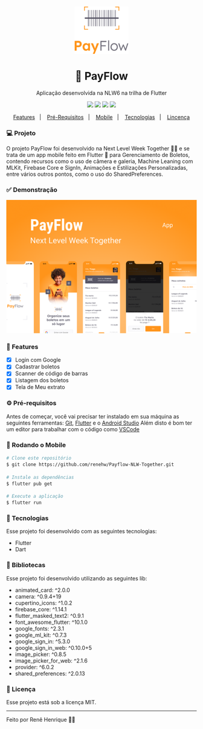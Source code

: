 <p align="center">
  <img src="https://github.com/renehw/Payflow-NLW-Together/blob/main/assets/images/logofull.png" alt="PayFlow" height="125"/>
</p>
<h1 align="center">
    🚀 PayFlow
</h1>
<p align="center">Aplicação desenvolvida na NLW6 na trilha de Flutter</p>

<p align="center">
  <img src="https://img.shields.io/badge/flutter%20version-2.10.4-informational"/>
  <img src="https://img.shields.io/badge/dart%20version-2.16.2-important" />
  <img src="https://img.shields.io/badge/last%20commit-apr-blue" />
  <img src="https://img.shields.io/badge/license-MIT-success"/>
</p>

<p align="center">
  <a href="#-features">Features</a>&nbsp;&nbsp;&nbsp;|&nbsp;&nbsp;&nbsp;
  <a href="#-pré-requisitos">Pré-Requisitos</a>&nbsp;&nbsp;&nbsp;|&nbsp;&nbsp;&nbsp;
  <a href="#-rodando-o-mobile">Mobile</a>&nbsp;&nbsp;&nbsp;|&nbsp;&nbsp;&nbsp;
  <a href="#-tecnologias">Tecnologias</a>&nbsp;&nbsp;&nbsp;|&nbsp;&nbsp;&nbsp;
  <a href="#-licença">Lincença</a>
</p>

### 💻 Projeto

O projeto PayFlow foi desenvolvido na Next Level Week Together 💜💚 e se trata de um app mobile feito em Flutter 💙 para Gerenciamento de Boletos, contendo recursos como o uso de câmera e galeria, Machine Leaning com MLKit, Firebase Core e SignIn, Animações e Estilizações Personalizadas, entre vários outros pontos, como o uso do SharedPreferences.

### ✅ Demonstração
<p>
  <img src="https://github.com/renehw/Payflow-NLW-Together/blob/main/assets/images/capa.png" alt="PayFlow" />
</p>

### 📎 Features

- [x] Login com Google
- [x] Cadastrar boletos
- [x] Scanner de código de barras
- [x] Listagem dos boletos
- [x] Tela de Meu extrato

### ⚙ Pré-requisitos

Antes de começar, você vai precisar ter instalado em sua máquina as seguintes ferramentas:
[Git](https://git-scm.com), [Flutter](https://flutter.dev/) e o [Android Studio](https://developer.android.com/studio) 
Além disto é bom ter um editor para trabalhar com o código como [VSCode](https://code.visualstudio.com/)

### 🎲 Rodando o Mobile

```bash
# Clone este repositório
$ git clone https://github.com/renehw/Payflow-NLW-Together.git

# Instale as dependências
$ flutter pub get

# Execute a aplicação
$ flutter run
```

### 🚀 Tecnologias

Esse projeto foi desenvolvido com as seguintes tecnologias:

- Flutter
- Dart

### 📕 Bibliotecas

Esse projeto foi desenvolvido utilizando as seguintes lib:

- animated_card: ^2.0.0
- camera: ^0.9.4+19
- cupertino_icons: ^1.0.2
- firebase_core: ^1.14.1
- flutter_masked_text2: ^0.9.1
- font_awesome_flutter: ^10.1.0
- google_fonts: ^2.3.1
- google_ml_kit: ^0.7.3
- google_sign_in: ^5.3.0
- google_sign_in_web: ^0.10.0+5
- image_picker: ^0.8.5
- image_picker_for_web: ^2.1.6
- provider: ^6.0.2
- shared_preferences: ^2.0.13

### 📝 Licença

Esse projeto está sob a licença MIT.

<hr/>

Feito por Renê Henrique 💙🚀
